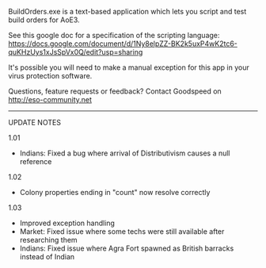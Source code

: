 BuildOrders.exe is a text-based application which lets you script and test build orders for AoE3.

See this google doc for a specification of the scripting language: 
https://docs.google.com/document/d/1Ny8elpZZ-BK2k5uxP4wK2tc6-quKHzUys1xJsSpVx0Q/edit?usp=sharing

It's possible you will need to make a manual exception for this app in your virus protection software.

Questions, feature requests or feedback? Contact Goodspeed on http://eso-community.net

______________________________


UPDATE NOTES

1.01
- Indians: Fixed a bug where arrival of Distributivism causes a null reference

1.02
- Colony properties ending in "count" now resolve correctly

1.03
- Improved exception handling
- Market: Fixed issue where some techs were still available after researching them
- Indians: Fixed issue where Agra Fort spawned as British barracks instead of Indian
